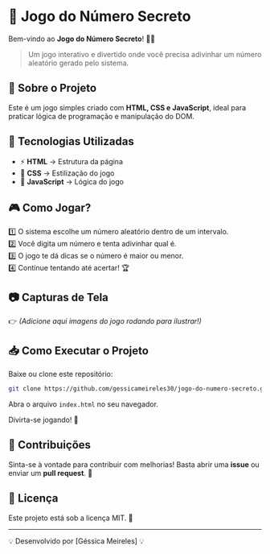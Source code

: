 # 🎲 Jogo do Número Secreto

Bem-vindo ao **Jogo do Número Secreto**! 🔢✨

> Um jogo interativo e divertido onde você precisa adivinhar um número aleatório gerado pelo sistema.

## 📌 Sobre o Projeto

Este é um jogo simples criado com **HTML, CSS e JavaScript**, ideal para praticar lógica de programação e manipulação do DOM.

## 🚀 Tecnologias Utilizadas

- ⚡ **HTML** → Estrutura da página
- 🎨 **CSS** → Estilização do jogo
- 🧠 **JavaScript** → Lógica do jogo

## 🎮 Como Jogar?

1️⃣ O sistema escolhe um número aleatório dentro de um intervalo.  
2️⃣ Você digita um número e tenta adivinhar qual é.  
3️⃣ O jogo te dá dicas se o número é maior ou menor.  
4️⃣ Continue tentando até acertar! 🏆

## 📷 Capturas de Tela

👉 *(Adicione aqui imagens do jogo rodando para ilustrar!)*

## 📥 Como Executar o Projeto

Baixe ou clone este repositório:

```bash
git clone https://github.com/gessicameireles30/jogo-do-numero-secreto.git
```

Abra o arquivo `index.html` no seu navegador.

Divirta-se jogando! 🎉

## 🤝 Contribuições

Sinta-se à vontade para contribuir com melhorias! Basta abrir uma **issue** ou enviar um **pull request**. 🚀

## 📜 Licença

Este projeto está sob a licença MIT. 📝

---
💡 Desenvolvido por [Géssica Meireles] 💡
